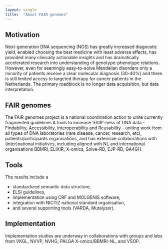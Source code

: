 ```yaml
---
layout: single
title:  "About FAIR genomes"
---
```


## Motivation

Next-generation DNA sequencing (NGS) has greatly increased diagnostic yield, enabled choosing the best medicine with least adverse effects, has provided many clinically actionable insights and has dramatically accelerated research into understanding of genotype-phenotype relations. However, even for seemingly easy-to-solve Mendelian disorders only a minority of patients receive a clear molecular diagnosis (30-40%) and there is still limited access to targeted therapy for cancer patients in the Netherlands. The primary roadblock is no longer data acquisition, but data interpretation.

## FAIR genomes

The FAIR genomes project is a national coordination action to unite currently fragmented guidelines & tools to increase ‘FAIR’-ness of DNA data - Findability, Accessibility, Interoperability and Reusability - uniting work from all types of DNA laboratories (rare disease, cancer, research, etc), patients/participants organisations, and has extensive collaborations with (inter)national initiatives, including aligned with NL and international organisations BBMRI, ELIXIR, X-omics, Solve-RD, EJP-RD, GA4GH.

## Tools

The results include a
* standardized semantic data structure,
* ELSI guidelines,
* implementation using CRF and MOLGENIS software,
* integration with NICTIZ national standard organisation,
* and several supporting tools (VARDA, Mutalyzer).


## Implementation

Implementation studies are underway in collaborations with groups and labs from VKGL, NVVP, NVHG, PALGA X-omics/BBMRI-NL, and VSOP.
